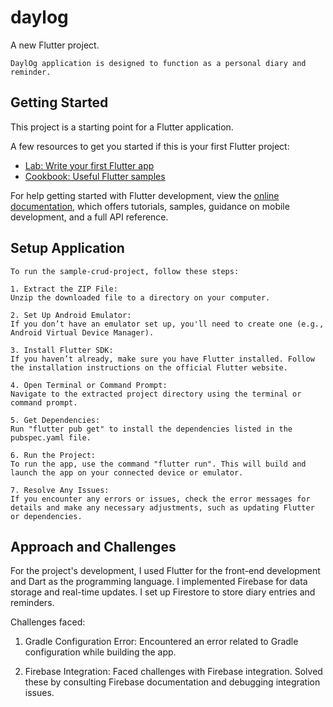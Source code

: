 # daylog

A new Flutter project.

    DaylOg application is designed to function as a personal diary and reminder.

## Getting Started

This project is a starting point for a Flutter application.

A few resources to get you started if this is your first Flutter project:

- [Lab: Write your first Flutter app](https://docs.flutter.dev/get-started/codelab)
- [Cookbook: Useful Flutter samples](https://docs.flutter.dev/cookbook)

For help getting started with Flutter development, view the
[online documentation](https://docs.flutter.dev/), which offers tutorials,
samples, guidance on mobile development, and a full API reference.

## Setup Application

    To run the sample-crud-project, follow these steps:

    1. Extract the ZIP File:
    Unzip the downloaded file to a directory on your computer.

    2. Set Up Android Emulator: 
    If you don’t have an emulator set up, you'll need to create one (e.g., Android Virtual Device Manager).

    3. Install Flutter SDK:
    If you haven’t already, make sure you have Flutter installed. Follow the installation instructions on the official Flutter website.

    4. Open Terminal or Command Prompt:
    Navigate to the extracted project directory using the terminal or command prompt.

    5. Get Dependencies:
    Run "flutter pub get" to install the dependencies listed in the pubspec.yaml file.
   
    6. Run the Project:
    To run the app, use the command "flutter run". This will build and launch the app on your connected device or emulator.

    7. Resolve Any Issues:
    If you encounter any errors or issues, check the error messages for details and make any necessary adjustments, such as updating Flutter or dependencies.

## Approach and Challenges

For the project's development, I used Flutter for the front-end development and Dart as the programming language. I implemented Firebase for data storage and real-time updates. I set up Firestore to store diary entries and reminders.

Challenges faced:
    
1. Gradle Configuration Error:
    Encountered an error related to Gradle configuration while building the app.

2. Firebase Integration:
    Faced challenges with Firebase integration. Solved these by consulting Firebase documentation and debugging integration issues.
 
